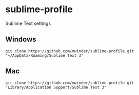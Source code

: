 # sublime-profile
Sublime Text settings

## Windows

```
git clone https://github.com/mwinder/sublime-profile.git "~/AppData/Roaming/Sublime Text 3"
```

## Mac

```
git clone https://github.com/mwinder/sublime-profile.git "Library/Application Support/Sublime Text 3"
```
